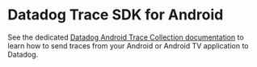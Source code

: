 # Datadog Trace SDK for Android

See the dedicated [Datadog Android Trace Collection documentation][1] to learn how to send traces from your Android or Android TV application to Datadog.

[1]: https://docs.datadoghq.com/tracing/trace_collection/dd_libraries/android/?tab=kotlin
